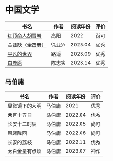 # 中国文学

| 书名                                                         | 作者   | 阅读年份 | 评价 |
|--------------------------------------------------------------|--------|----------|------|
| [红顶商人胡雪岩](https://book.douban.com/subject/10605328/)  | 高阳   | 2022     | 尚可 |
| [金瓯缺（全四册）](https://book.douban.com/subject/4000908/) | 徐业兴 | 2023.04  | 优秀 |
| [平凡的世界](https://book.douban.com/subject/10517238/)      | 路遥   | 2023.09  | 优秀 |
| [白鹿原](https://book.douban.com/subject/1085799/)           | 陈忠实 | 2023.14  | 优秀 |

## 马伯庸

| 书名           | 作者   | 阅读年份 | 评价 |
|----------------|--------|----------|------|
| 显微镜下的大明 | 马伯庸 | 2021     | 优秀 |
| 两京十五日     | 马伯庸 | 2022.04  | 优秀 |
| 长安十二时辰   | 马伯庸 | 2022.05  | 尚可 |
| 风起陇西       | 马伯庸 | 2022.06  | 尚可 |
| 长安的荔枝     | 马伯庸 | 2022.11  | 优秀 |
| 太白金星有点烦 | 马伯庸 | 2023.07  | 神作 |
